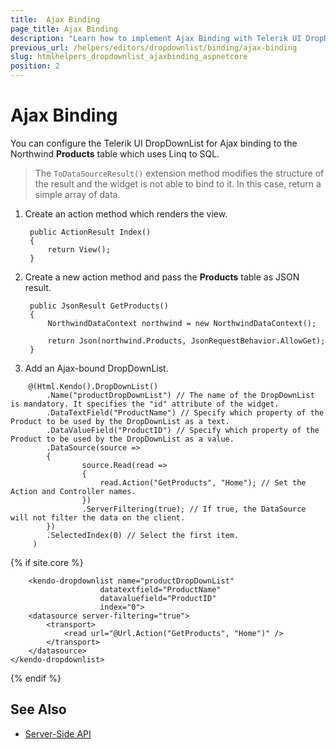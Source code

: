 ```yaml
---
title:  Ajax Binding
page_title: Ajax Binding
description: "Learn how to implement Ajax Binding with Telerik UI DropDownList component for {{ site.framework }}."
previous_url: /helpers/editors/dropdownlist/binding/ajax-binding
slug: htmlhelpers_dropdownlist_ajaxbinding_aspnetcore
position: 2
---
```


# Ajax Binding

You can configure the Telerik UI DropDownList for Ajax binding to the Northwind **Products** table which uses Linq to SQL.

> The `ToDataSourceResult()` extension method modifies the structure of the result and the widget is not able to bind to it. In this case, return a simple array of data.

1. Create an action method which renders the view.

        public ActionResult Index()
        {
            return View();
        }

1. Create a new action method and pass the **Products** table as JSON result.

        public JsonResult GetProducts()
        {
            NorthwindDataContext northwind = new NorthwindDataContext();

            return Json(northwind.Products, JsonRequestBehavior.AllowGet);
        }

1. Add an Ajax-bound DropDownList.

```HtmlHelper
    @(Html.Kendo().DropDownList()
        .Name("productDropDownList") // The name of the DropDownList is mandatory. It specifies the "id" attribute of the widget.
        .DataTextField("ProductName") // Specify which property of the Product to be used by the DropDownList as a text.
        .DataValueField("ProductID") // Specify which property of the Product to be used by the DropDownList as a value.
        .DataSource(source =>
        {
                source.Read(read =>
                {
                    read.Action("GetProducts", "Home"); // Set the Action and Controller names.
                })
                .ServerFiltering(true); // If true, the DataSource will not filter the data on the client.
        })
        .SelectedIndex(0) // Select the first item.
     )
```
{% if site.core %}
```TagHelper
    <kendo-dropdownlist name="productDropDownList"
                    datatextfield="ProductName"
                    datavaluefield="ProductID"
                    index="0">
    <datasource server-filtering="true">
        <transport>
            <read url="@Url.Action("GetProducts", "Home")" />
        </transport>
    </datasource>
</kendo-dropdownlist>
```
{% endif %}
## See Also

* [Server-Side API](/api/dropdownlist)

